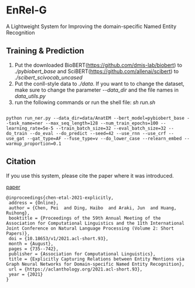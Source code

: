 # EnRel-G

A Lightweight System for Improving the domain-specific Named Entity Recognition 

## Training & Prediction
1. Put the downloaded BioBERT(https://github.com/dmis-lab/biobert) to *./pybiobert_base* and SciBERT(https://github.com/allenai/scibert) to *./scibert_scivocab_uncased* 
2. Put the conll-style data to *./data*. If you want to to change the dataset, make sure to change the parameter *--data_dir* and the file names in *data_utils.py*
3. run the following commands or run the shell file: *sh run.sh*

```

python run_ner.py --data_dir=data/AnatEM --bert_model=pybiobert_base --task_name=ner --max_seq_length=128 --num_train_epochs=100 --learning_rate=5e-5 --train_batch_size=32 --eval_batch_size=32 --do_train --do_eval --do_predict --seed=42 --use_rnn --use_crf --use_gat --gat_type=AF --fuse_type=v --do_lower_case --relearn_embed --warmup_proportion=0.1

```

## Citation

If you use this system, please cite the paper where it was introduced.

[paper](https://aclanthology.org/2021.acl-short.93.pdf) 
```text
@inproceedings{chen-etal-2021-explicitly,
 address = {Online},
 author = {Chen, Pei  and Ding, Haibo  and Araki, Jun  and Huang, Ruihong},
 booktitle = {Proceedings of the 59th Annual Meeting of the Association for Computational Linguistics and the 11th International Joint Conference on Natural Language Processing (Volume 2: Short Papers)},
 doi = {10.18653/v1/2021.acl-short.93},
 month = {August},
 pages = {735--742},
 publisher = {Association for Computational Linguistics},
 title = {Explicitly Capturing Relations between Entity Mentions via Graph Neural Networks for Domain-specific Named Entity Recognition},
 url = {https://aclanthology.org/2021.acl-short.93},
 year = {2021}
}
```

